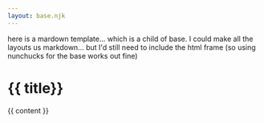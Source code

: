 ```yaml
---
layout: base.njk
---
```


here is a mardown template... which is a child of base. I could make all the layouts us markdown... but I'd still need to include the html frame (so using nunchucks for the base works out fine)

# {{ title}}

{{ content }}
